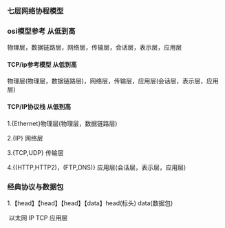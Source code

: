 ### 七层网络协程模型

### osi模型参考 从低到高

物理层，数据链路层，网络层，传输层，会话层，表示层，应用层

#### TCP/ip参考模型 从低到高

物理层(物理层，数据链路层)，网络层，传输层，应用层(会话层，表示层，应用层)

#### TCP/IP协议栈 从低到高

1.{Ethernet}物理层(物理层，数据链路层)

2.{IP} 网络层

3.{TCP,UDP} 传输层

4.{(HTTP,HTTP2)，(FTP,DNS)} 应用层(会话层，表示层，应用层)

### 经典协议与数据包

1.【head】【head】【head】【data】head(标头) data(数据包)

​       以太网         IP            TCP	   应用层